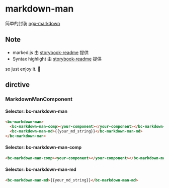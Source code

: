 # markdown-man

简单的封装 [ngx-markdown](https://github.com/jfcere/ngx-markdown)

## Note

- marked.js 由 [storybook-readme](https://github.com/tuchk4/storybook-readme) 提供
- Syntax highlight 由 [storybook-readme](https://github.com/tuchk4/storybook-readme) 提供

so just enjoy it. 🙂

## dirctive

### MarkdownManComponent

#### Selector: bc-markdown-man

```html
<bc-markdown-man>
  <bc-markdown-man-comp><your-component></your-component></bc-markdown-man-comp>
  <bc-markdown-man-md>{{your_md_string}}</bc-markdown-man-md>
</bc-markdown-man>
```

#### Selector: bc-markdown-man-comp

```html
<bc-markdown-man-comp><your-component></your-component></bc-markdown-man-comp>
```

#### Selector: bc-markdown-man-md

```html
<bc-markdown-man-md>{{your_md_string}}</bc-markdown-man-md>
```
